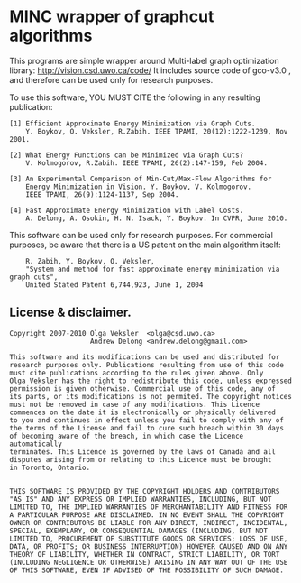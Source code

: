 # MINC wrapper of graphcut algorithms

This programs are simple wrapper around Multi-label graph optimization library: http://vision.csd.uwo.ca/code/
It includes source code of gco-v3.0 , and therefore can be used only for research purposes.

To use this software, YOU MUST CITE the following in any resulting publication:

    [1] Efficient Approximate Energy Minimization via Graph Cuts.
        Y. Boykov, O. Veksler, R.Zabih. IEEE TPAMI, 20(12):1222-1239, Nov 2001.

    [2] What Energy Functions can be Minimized via Graph Cuts?
        V. Kolmogorov, R.Zabih. IEEE TPAMI, 26(2):147-159, Feb 2004. 

    [3] An Experimental Comparison of Min-Cut/Max-Flow Algorithms for 
        Energy Minimization in Vision. Y. Boykov, V. Kolmogorov. 
        IEEE TPAMI, 26(9):1124-1137, Sep 2004.

    [4] Fast Approximate Energy Minimization with Label Costs. 
        A. Delong, A. Osokin, H. N. Isack, Y. Boykov. In CVPR, June 2010. 

This software can be used only for research purposes. For commercial purposes, 
be aware that there is a US patent on the main algorithm itself:

        R. Zabih, Y. Boykov, O. Veksler,
        "System and method for fast approximate energy minimization via graph cuts",
        United Stated Patent 6,744,923, June 1, 2004


        
## License & disclaimer.

    Copyright 2007-2010 Olga Veksler  <olga@csd.uwo.ca>
                        Andrew Delong <andrew.delong@gmail.com>

    This software and its modifications can be used and distributed for 
    research purposes only. Publications resulting from use of this code
    must cite publications according to the rules given above. Only
    Olga Veksler has the right to redistribute this code, unless expressed
    permission is given otherwise. Commercial use of this code, any of 
    its parts, or its modifications is not permited. The copyright notices 
    must not be removed in case of any modifications. This Licence 
    commences on the date it is electronically or physically delivered 
    to you and continues in effect unless you fail to comply with any of 
    the terms of the License and fail to cure such breach within 30 days 
    of becoming aware of the breach, in which case the Licence automatically 
    terminates. This Licence is governed by the laws of Canada and all 
    disputes arising from or relating to this Licence must be brought 
    in Toronto, Ontario.


    THIS SOFTWARE IS PROVIDED BY THE COPYRIGHT HOLDERS AND CONTRIBUTORS
    "AS IS" AND ANY EXPRESS OR IMPLIED WARRANTIES, INCLUDING, BUT NOT
    LIMITED TO, THE IMPLIED WARRANTIES OF MERCHANTABILITY AND FITNESS FOR
    A PARTICULAR PURPOSE ARE DISCLAIMED. IN NO EVENT SHALL THE COPYRIGHT
    OWNER OR CONTRIBUTORS BE LIABLE FOR ANY DIRECT, INDIRECT, INCIDENTAL,
    SPECIAL, EXEMPLARY, OR CONSEQUENTIAL DAMAGES (INCLUDING, BUT NOT
    LIMITED TO, PROCUREMENT OF SUBSTITUTE GOODS OR SERVICES; LOSS OF USE,
    DATA, OR PROFITS; OR BUSINESS INTERRUPTION) HOWEVER CAUSED AND ON ANY
    THEORY OF LIABILITY, WHETHER IN CONTRACT, STRICT LIABILITY, OR TORT
    (INCLUDING NEGLIGENCE OR OTHERWISE) ARISING IN ANY WAY OUT OF THE USE
    OF THIS SOFTWARE, EVEN IF ADVISED OF THE POSSIBILITY OF SUCH DAMAGE.

